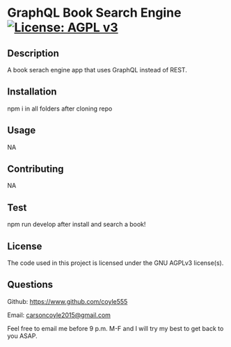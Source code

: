 # GraphQL Book Search Engine                               [![License: AGPL v3](https://img.shields.io/badge/License-AGPL%20v3-blue.svg)](https://www.gnu.org/licenses/agpl-3.0)
  ## Description
  A book serach engine app that uses GraphQL instead of REST.

  ## Installation
  npm i in all folders after cloning repo

  ## Usage
  NA

  ## Contributing
  NA

  ## Test
  npm run develop after install and search a book!

  ## License
  The code used in this project is licensed under the GNU AGPLv3 license(s).

  ## Questions
  Github: https://www.github.com/coyle555

  Email: carsoncoyle2015@gmail.com

  Feel free to email me before 9 p.m. M-F and I will try my best to get back to you ASAP.

